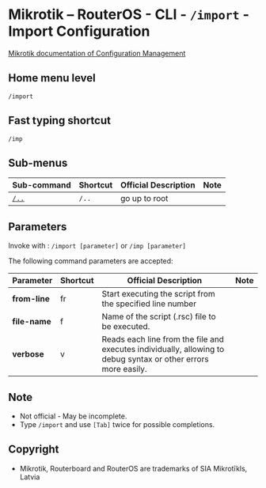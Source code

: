 # Mikrotik – RouterOS - CLI - `/import` - Import Configuration

[Mikrotik documentation of Configuration Management](https://help.mikrotik.com/docs/display/ROS/Configuration+Management)

## Home menu level
`/import`
## Fast typing shortcut
`/imp`
## Sub-menus

| **Sub-command** | **Shortcut** | **Official Description** | **Note** |
|---|---|---|---|
| [`/..`](root-level.md) | `/..` | go up to root |  |

## Parameters

Invoke with : `/import [parameter]` or `/imp [parameter]`

The following command parameters are accepted:

| **Parameter** | **Shortcut** | **Official Description** | **Note** |
|---|---|---|---|
| **from-line** | fr | Start executing the script from the specified line number |  |
| **file-name** | f  | Name of the script (.rsc) file to be executed. |  |
| **verbose** | v | Reads each line from the file and executes individually, allowing to debug syntax or other errors more easily. |  |

## Note
- Not official - May be incomplete.
- Type `/import` and use `[Tab]` twice for possible completions. 

## Copyright
- Mikrotik, Routerboard and RouterOS are trademarks of SIA Mikrotīkls, Latvia
